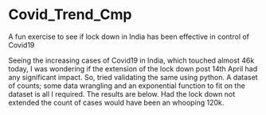 # Covid_Trend_Cmp
A fun exercise to see if lock down in India has been effective in control of Covid19

Seeing the increasing cases of Covid19 in India, which touched almost 46k today, I was wondering if the extension of the lock down post 14th April had any significant impact. So, tried validating the same using python. A dataset of counts; some data wrangling and an exponential function to fit on the dataset is all I required. The results are below. Had the lock down not extended the count of cases would have been an whooping 120k.
